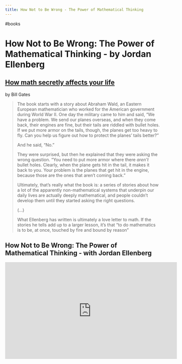 ```yaml
---
title: How Not to Be Wrong - The Power of Mathematical Thinking
---
```


#books

# How Not to Be Wrong: The Power of Mathematical Thinking - by Jordan Ellenberg

## [How math secretly affects your life](https://www.gatesnotes.com/Books/How-Not-to-be-Wrong)

by Bill Gates

> The book starts with a story about Abraham Wald, an Eastern European  mathematician who worked for the American government during World War  II. One day the military came to him and said, “We have a problem. We  send our planes overseas, and when they come back, their engines are  fine, but their tails are riddled with bullet holes. If we put more  armor on the tails, though, the planes get too heavy to fly. Can you  help us figure out how to protect the planes’ tails better?”
>
> And he said, “No.” 
>
> They were surprised, but then he explained that they were asking the wrong question. “You need to put more armor where there *aren’t* bullet holes. Clearly, when the plane gets hit in the tail, it makes it back to you. Your problem is the planes that get hit in the engine,  because those are the ones that aren’t coming back.”
>
> Ultimately, that’s really what the book is: a series of stories about how a lot of the apparently non-mathematical systems that underpin our  daily lives are actually deeply mathematical, and people couldn’t  develop them until they started asking the right questions. 
>
> (...)
>
> What Ellenberg has written is ultimately a love letter to math. If the  stories he tells add up to a larger lesson, it’s that “to do mathematics is to be, at once, touched by fire and bound by reason”

## How Not to Be Wrong: The Power of Mathematical Thinking - with Jordan Ellenberg

<iframe width="560" height="315" src="https://www.youtube.com/embed/kZTKuMBJP7Y" title="YouTube video player" frameborder="0" allow="accelerometer; autoplay; clipboard-write; encrypted-media; gyroscope; picture-in-picture" allowfullscreen></iframe>

